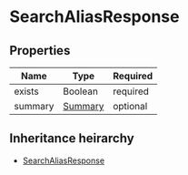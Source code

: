 

# SearchAliasResponse

## Properties

Name | Type | Required
-------- | -------- | --------
exists | Boolean | required
summary | [Summary](Summary.md) | optional




## Inheritance heirarchy


* [SearchAliasResponse](SearchAliasResponse.md)
